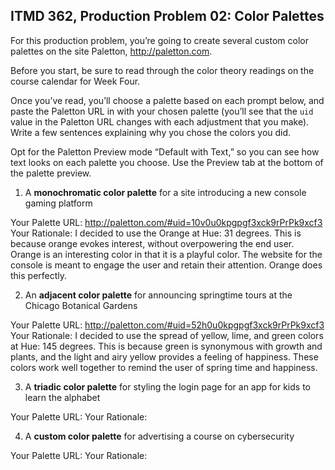 ## ITMD 362, Production Problem 02: Color Palettes

For this production problem, you’re going to create several custom color palettes on the site
Paletton, http://paletton.com.

Before you start, be sure to read through the color theory readings on the course calendar for Week
Four.

Once you’ve read, you’ll choose a palette based on each prompt below, and paste the Paletton URL in
with your chosen palette (you’ll see that the `uid` value in the Paletton URL changes with each
adjustment that you make). Write a few sentences explaining why you chose the colors you did.

Opt for the Paletton Preview mode “Default with Text,” so you can see how text looks on each palette
you choose. Use the Preview tab at the bottom of the palette preview.

1. A **monochromatic color palette** for a site introducing a new console gaming platform

Your Palette URL: http://paletton.com/#uid=10v0u0kpgpgf3xck9rPrPk9xcf3
Your Rationale: I decided to use the Orange at Hue: 31 degrees. This is because orange evokes
interest, without overpowering the end user. Orange is an interesting color in that it is a playful
color. The website for the console is meant to engage the user and retain their attention. Orange
does this perfectly.

2. An **adjacent color palette** for announcing springtime tours at the Chicago Botanical Gardens

Your Palette URL: http://paletton.com/#uid=52h0u0kpgpgf3xck9rPrPk9xcf3
Your Rationale: I decided to use the spread of yellow, lime, and green colors at Hue: 145 degrees.
This is because green is synonymous with growth and plants, and the light and airy yellow provides a
feeling of happiness. These colors work well together to remind the user of spring time and
happiness.

3. A **triadic color palette** for styling the login page for an app for kids to learn the alphabet

Your Palette URL:
Your Rationale:

4. A **custom color palette** for advertising a course on cybersecurity

Your Palette URL:
Your Rationale:
